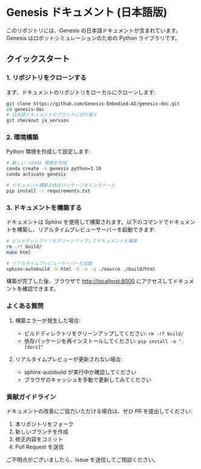 # Genesis ドキュメント (日本語版)

このリポジトリには、Genesis の日本語ドキュメントが含まれています。Genesis はロボットシミュレーションのための Python ライブラリです。

## クイックスタート

### 1. リポジトリをクローンする

まず、ドキュメントのリポジトリをローカルにクローンします:

```bash
git clone https://github.com/Genesis-Embodied-AI/genesis-doc.git
cd genesis-doc
# 日本語ドキュメントのブランチに切り替え
git checkout ja_version
```

### 2. 環境構築

Python 環境を作成して設定します:

```bash
# 新しい conda 環境を作成
conda create -n genesis python=3.10
conda activate genesis

# ドキュメント構築の依存パッケージをインストール
pip install -r requirements.txt
```

### 3. ドキュメントを構築する

ドキュメントは Sphinx を使用して構築されます。以下のコマンドでドキュメントを構築し、リアルタイムプレビューサーバーを起動できます:

```bash
# ビルドディレクトリをクリーンアップしてドキュメントを構築
rm -rf build/
make html

# リアルタイムプレビューサーバーを起動
sphinx-autobuild -b html -E -a -q ./source ./build/html
```

構築が完了した後、ブラウザで <http://localhost:8000> にアクセスしてドキュメントを確認できます。

### よくある質問

1. 構築エラーが発生した場合:
   - ビルドディレクトリをクリーンアップしてください: `rm -rf build/`
   - 依存パッケージを再インストールしてください: `pip install -e ".[docs]"`

2. リアルタイムプレビューが更新されない場合:
   - sphinx-autobuild が実行中か確認してください
   - ブラウザのキャッシュを手動で更新してみてください

### 貢献ガイドライン

ドキュメントの改善にご協力いただける場合は、ぜひ PR を提出してください:

1. 本リポジトリをフォーク
2. 新しいブランチを作成
3. 修正内容をコミット
4. Pull Request を送信

ご不明点がございましたら、Issue を送信してご相談ください。
